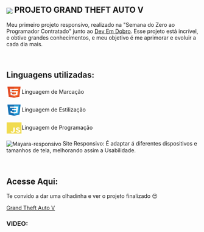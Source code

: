 <h2> 
<img align="center" width="40px" src="https://github.com/MayaraArantes/projeto-gtav/assets/140278244/cd531bf9-a096-4a37-a963-56118cf7c53a">
<span> PROJETO GRAND THEFT  AUTO V </span>
</h2>

<p>Meu primeiro projeto responsivo, realizado na "Semana do Zero ao Programador Contratado" junto ao <a href="https://www.youtube.com/c/DevemDobro">Dev Em Dobro</a>. Esse projeto está incrível,
 e obtive grandes conhecimentos, e meu objetivo é me aprimorar e evoluir a cada dia mais.</p><br>

## Linguagens utilizadas:
  <img align="center" alt="Mayara-HTML" height="30" width="40" src="https://raw.githubusercontent.com/devicons/devicon/master/icons/html5/html5-original.svg">Linguagem de Marcação<br></br>
  <img align="center" alt="Mayara-CSS" height="30" width="40" src="https://raw.githubusercontent.com/devicons/devicon/master/icons/css3/css3-original.svg">Linguagem de Estilização<br></br>
  <img align="center" alt="Mayara-Js" height="30" width="40" src="https://raw.githubusercontent.com/devicons/devicon/master/icons/javascript/javascript-plain.svg">Linguagem de Programação<br></br>
  <img align="center" alt="Mayara-responsivo" height="40" width="50" src="https://github.com/MayaraArantes/projeto-gtav/assets/140278244/64cfdd08-1a6f-4f10-949e-fd6fa1a8c464"> Site Responsivo: É adaptar á diferentes dispositivos e tamanhos de tela, melhorando assim a Usabilidade.
  
<br>

## Acesse Aqui:
<p>Te convido a dar uma olhadinha e ver o projeto finalizado 😍</p>
<a href="https://mayaraarantes.github.io/projeto-gtav/">Grand Theft Auto V</a>


### VIDEO:

<a href="https://github.com/MayaraArantes/projeto-gtav/assets/140278244/0d2314d3-0f46-4634-9f75-cc2bea249183"></a>




